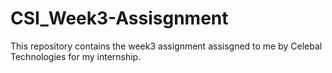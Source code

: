 # CSI_Week3-Assisgnment
This repository contains the week3 assignment assisgned to me by Celebal Technologies for my internship.
